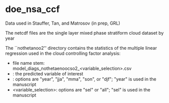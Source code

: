 # doe_nsa_ccf
Data used in Stauffer, Tan, and Matrosov (in prep, GRL)

The netcdf files are the single layer mixed phase stratiform cloud dataset by year

The ``nothetanoo2'' directory contains the statistics of the multiple linear regression used in the cloud controlling factor analysis:
- file name stem: model_diags_nothetaenoocso2_<variable>_<season>_<variable_selection>.csv
- <variable>: the predicted variable of interest
- <season>: options are "year", "jja", "mma", "son", or "djf"; "year" is used in the manuscript
- <variable_selection>: options are "sel" or "all"; "sel" is used in the manuscript

